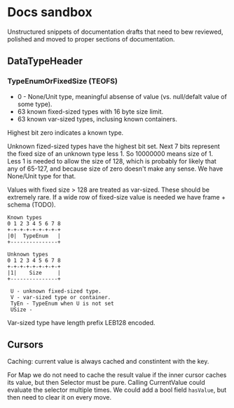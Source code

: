 # Docs sandbox

Unstructured snippets of documentation drafts that need to bew reviewed, polished and moved to proper sections of documentation.



## DataTypeHeader

### TypeEnumOrFixedSize (TEOFS)

* 0 - None/Unit type, meaningful absense of value (vs. null/defalt value of some type).
* 63 known fixed-sized types with 16 byte size limit.
* 63 known var-sized types, inclusing known containers.

Highest bit zero indicates a known type.

Unknown fized-sized types have the highest bit set. Next 7 bits represent the fixed size 
of an unknown type less 1. So 10000000 means size of 1. Less 1 is needed to allow the 
size of 128, which is probably for likely that any of 65-127, and because size of zero
doesn't make any sense. We have None/Unit type for that.

Values with fixed size > 128 are treated as var-sized. These should be 
extremely rare. If a wide row of fixed-size value is needed we have frame + schema (TODO).

```
Known types
0 1 2 3 4 5 6 7 8
+-+-+-+-+-+-+-+-+
|0|  TypeEnum   |
+---------------+

Unknown types
0 1 2 3 4 5 6 7 8
+-+-+-+-+-+-+-+-+
|1|    Size     |
+---------------+

 U - unknown fixed-sized type.
 V - var-sized type or container.
 TyEn - TypeEnum when U is not set
 USize - 

```

Var-sized type have length prefix LEB128 encoded. 


## Cursors

Caching: current value is always cached and constintent with the key.

For Map we do not need to cache the result value if the inner cursor caches its value,
but then Selector must be pure. Calling CurrentValue could evaluate the selector
multiple times. We could add a bool field `hasValue`, but then need to clear it on
every move.
